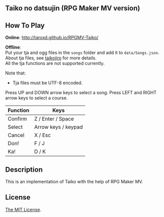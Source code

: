 Taiko no datsujin (RPG Maker MV version)
------

## How To Play ##
**Online**: <http://taroxd.github.io/RPGMV-Taiko/>

**Offline**:  
Put your tja and ogg files in the `songs` folder and add it to `data/Songs.json`.  
About tja files, see [taikojiro](http://www.nicovideo.jp/watch/sm5463901) for more details.  
All the tja functions are not supported currently.

Note that:
* Tja files must be UTF-8 encoded.

Press UP and DOWN arrow keys to select a song. Press LEFT and RIGHT arrow keys to select a course.

|  Function  |  Keys                       |
| ---------- | --------------------------- |
| Confirm    |  Z / Enter / Space          |
| Select     |  Arrow keys / keypad        |
| Cancel     |  X / Esc                    |
| Don!       |  F / J                      |
| Ka!        |  D / K                      |

## Description ##
This is an implementation of Taiko with the help of RPG Maker MV.  

## License ##
[The MIT License](https://github.com/taroxd/RPGMV-Taiko/blob/master/LICENSE).
